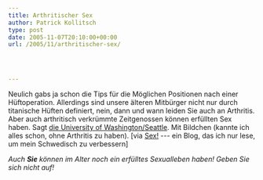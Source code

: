 ```yaml
---
title: Arthritischer Sex
author: Patrick Kollitsch
type: post
date: 2005-11-07T20:10:00+00:00
url: /2005/11/arthritischer-sex/




---
```

Neulich gabs ja schon die Tips für die Möglichen Positionen nach einer Hüftoperation. Allerdings sind unsere älteren Mitbürger nicht nur durch titanische Hüften definiert, nein, dann und wann leiden Sie auch an Arthritis. Aber auch arthritisch verkrümmte Zeitgenossen können erfüllten Sex haben. Sagt [die University of Washington/Seattle][1]. Mit Bildchen (kannte ich alles schon, ohne Arthritis zu haben). [via [Sex!][2] --- ein Blog, das ich nur lese, um mein Schwedisch zu verbessern]

_Auch **Sie** können im Alter noch ein erfülltes Sexualleben haben! Geben Sie sich nicht auf!_

 [1]: http://www.orthop.washington.edu/uw/livingwith/tabID__3376/ItemID__99/PageID__152/Articles/Default.aspx
 [2]: http://sexornot.blogspot.com/2005/11/ledvnlig-sex.html
